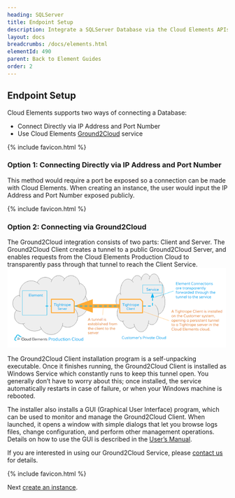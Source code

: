 ```yaml
---
heading: SQLServer
title: Endpoint Setup
description: Integrate a SQLServer Database via the Cloud Elements APIs.
layout: docs
breadcrumbs: /docs/elements.html
elementId: 490
parent: Back to Element Guides
order: 2
---
```


## Endpoint Setup

Cloud Elements supports two ways of connecting a Database:
* Connect Directly via IP Address and Port Number
* Use Cloud Elements [Ground2Cloud](/docs/products/ground-2-cloud/index.html) service

{% include favicon.html %}

###  Option 1: Connecting Directly via IP Address and Port Number

This method would require a port be exposed so a connection can be made with Cloud Elements.
When creating an instance, the user would input the IP Address and Port Number exposed publicly.

{% include favicon.html %}

###  Option 2: Connecting via Ground2Cloud

The Ground2Cloud integration consists of two parts: Client and Server.
The Ground2Cloud Client creates a tunnel to a public Ground2Cloud Server, and enables requests from the Cloud Elements Production Cloud to transparently pass through that tunnel to reach the Client Service.
![Cloud Elements Ground2Cloud 1](/assets/img/ground2cloud/how-it-works.png)

The Ground2Cloud Client installation program is a self-unpacking executable. Once it finishes running, the Ground2Cloud Client is installed as Windows Service which constantly runs to keep this tunnel open. You generally don’t have to worry about this; once installed, the service automatically restarts in case of failure, or when your Windows machine is rebooted.

The installer also installs a GUI (Graphical User Interface) program, which can be used to monitor and manage the Ground2Cloud Client. When launched, it opens a window with simple dialogs that let you browse logs files, change configuration, and perform other management operations. Details on how to use the GUI is described in the [User’s Manual](/docs/products/ground-2-cloud/index.html).

If you are interested in using our Ground2Cloud Service, please [contact us](info@cloud-elements.com) for details.

{% include favicon.html %}

Next [create an instance](sqlserver-create-instance.html).
